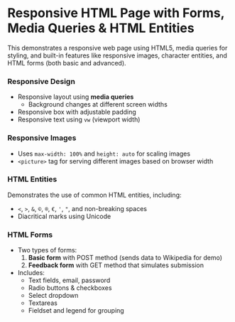#  Responsive HTML Page with Forms, Media Queries & HTML Entities

This demonstrates a responsive web page using HTML5, media queries for styling, and built-in features like responsive images, character entities, and HTML forms (both basic and advanced). 

###  Responsive Design
- Responsive layout using **media queries**
  - Background changes at different screen widths
- Responsive box with adjustable padding
- Responsive text using `vw` (viewport width)

###  Responsive Images
- Uses `max-width: 100%` and `height: auto` for scaling images
- `<picture>` tag for serving different images based on browser width

###  HTML Entities
Demonstrates the use of common HTML entities, including:
- `<`, `>`, `&`, `©`, `®`, `€`, `'`, `"`, and non-breaking spaces
- Diacritical marks using Unicode

###  HTML Forms
- Two types of forms:
  1. **Basic form** with POST method (sends data to Wikipedia for demo)
  2. **Feedback form** with GET method that simulates submission
- Includes:
  - Text fields, email, password
  - Radio buttons & checkboxes
  - Select dropdown
  - Textareas
  - Fieldset and legend for grouping
